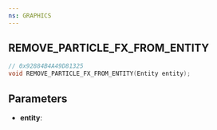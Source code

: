 ```yaml
---
ns: GRAPHICS
---
```

## REMOVE_PARTICLE_FX_FROM_ENTITY

```c
// 0x92884B4A49D81325
void REMOVE_PARTICLE_FX_FROM_ENTITY(Entity entity);
```

## Parameters
* **entity**:
